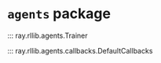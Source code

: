 # `agents` package


::: ray.rllib.agents.Trainer

::: ray.rllib.agents.callbacks.DefaultCallbacks


